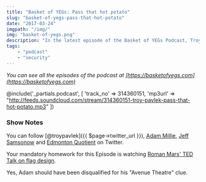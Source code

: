 ```yaml
---
title: "Basket of YEGs: Pass that hot potato"
slug: "basket-of-yegs-pass-that-hot-potato"
date: "2017-03-24"
imgpath: "/img/"
img: "basket-of-yegs.png"
description: "In the latest episode of the Basket of YEGs Podcast, Troy is joined by Adam Millie and Jeff Samsonow to discuss flags, security, and Southpark on Whyte"
tags: 
    - "podcast"
    - "security"
---
```


*You can see all the episodes of the podcast at [https://basketofyegs.com](https://basketofyegs.com)*

@include('_partials.podcast', [ 'track_no' => 314360151, 'mp3url' => "http://feeds.soundcloud.com/stream/314360151-troy-pavlek-pass-that-hot-potato.mp3" ])

### Show Notes

You can follow [@troypavlek]({{ $page->twitter_url }}), [Adam Millie](https://twitter.com/yegmillie),
[Jeff Samsonow](https://twitter.com/jeffsamsonow) and [Edmonton Quotient](https://twitter.com/yegquotient) on Twitter.

Your mandatory homework for this Episode is watching [Roman Mars' TED Talk on flag design](https://www.ted.com/talks/roman_mars_why_city_flags_may_be_the_worst_designed_thing_you_ve_never_noticed).

Yes, Adam should have been disqualified for his "Avenue Theatre" clue.
